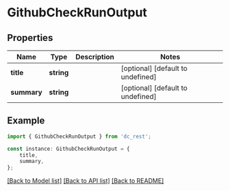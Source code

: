 # GithubCheckRunOutput


## Properties

Name | Type | Description | Notes
------------ | ------------- | ------------- | -------------
**title** | **string** |  | [optional] [default to undefined]
**summary** | **string** |  | [optional] [default to undefined]

## Example

```typescript
import { GithubCheckRunOutput } from 'dc_rest';

const instance: GithubCheckRunOutput = {
    title,
    summary,
};
```

[[Back to Model list]](../README.md#documentation-for-models) [[Back to API list]](../README.md#documentation-for-api-endpoints) [[Back to README]](../README.md)
